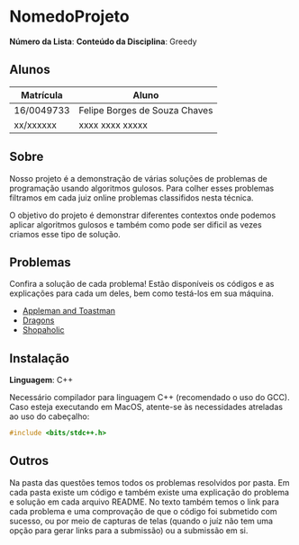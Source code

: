 # NomedoProjeto

**Número da Lista**: 
**Conteúdo da Disciplina**: Greedy

## Alunos
|Matrícula | Aluno |
| -- | -- |
| 16/0049733  |  Felipe Borges de Souza Chaves |
| xx/xxxxxx  |  xxxx xxxx xxxxx |

## Sobre 

Nosso projeto é a demonstração de várias soluções de problemas de programação usando
algoritmos gulosos. Para colher esses problemas filtramos em cada juiz online problemas
classifidos nesta técnica.

O objetivo do projeto é demonstrar diferentes contextos onde podemos aplicar algoritmos 
gulosos e também como pode ser dificil as vezes criamos esse tipo de solução.

## Problemas

Confira a solução de cada problema! Estão disponíveis os códigos e as explicações para cada um deles, bem como testá-los em sua máquina.

- [Appleman and Toastman](questions/ApplemanToastman/ApplemanToastman.md)
- [Dragons](questions/dragons/README.md)
- [Shopaholic](questions/shopaholic/README.md)

## Instalação 
**Linguagem**: C++<br>

Necessário compilador para linguagem C++ (recomendado o uso do GCC). Caso esteja executando em MacOS, atente-se às necessidades atreladas ao uso do cabeçalho:

```c++
#include <bits/stdc++.h>
```

## Outros 

Na pasta das questões temos todos os problemas resolvidos por pasta. Em cada 
pasta existe um código e também existe uma explicação do problema e solução em cada
arquivo README. No texto também temos o link para cada problema e uma comprovação de que 
o código foi submetido com sucesso, ou por meio de capturas de telas (quando o juíz não 
tem uma opção para gerar links para a submissão) ou a submissão em si.
